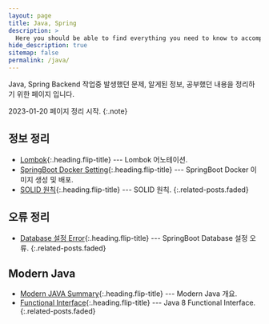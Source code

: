 ```yaml
---
layout: page
title: Java, Spring
description: >
  Here you should be able to find everything you need to know to accomplish the most common tasks when blogging with Hydejack.
hide_description: true
sitemap: false
permalink: /java/
---
```


Java, Spring Backend 작업중 발생했던 문제, 알게된 정보, 공부했던 내용을 정리하기 위한 페이지 입니다.

2023-01-20 페이지 정리 시작.
{:.note}


## 정보 정리
* [Lombok]{:.heading.flip-title} --- Lombok 어노테이션.
* [SpringBoot Docker Setting]{:.heading.flip-title} --- SpringBoot Docker 이미지 생성 및 배포.
* [SOLID 원칙]{:.heading.flip-title} --- SOLID 원칙.
{:.related-posts.faded}

## 오류 정리
* [Database 설정 Error]{:.heading.flip-title} --- SpringBoot Database 설정 오류.
  {:.related-posts.faded}

## Modern Java
* [Modern JAVA Summary]{:.heading.flip-title} --- Modern Java 개요.
* [Functional Interface]{:.heading.flip-title} --- Java 8 Functional Interface.
  {:.related-posts.faded}

[Lombok]: summary/2020-04-20-lombok-Annotation/
[Database 설정 Error]: error/2023-03-19-SpringBootDatabaseError/
[SpringBoot Docker Setting]: summary/2023-03-19-SpringBootDockerSetting/
[Modern JAVA Summary]: modern-java/2023-05-03-ModernJavaSummary/
[Functional Interface]: modern-java/2023-05-07-FunctionalInterface/
[SOLID 원칙]: summary/2024-01-20-SOLID/